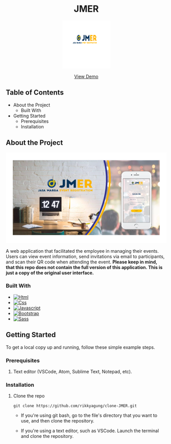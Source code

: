 <h1 align="center">JMER</h1>
<p align="center">
   <a href="https://rikkyagung.github.io/clone-JMER/">
      <img src="/assets/img/set.webp" alt="Logo" width="150" height="150">
   </a>
   <p align="center">
      <a href="https://rikkyagung.github.io/clone-JMER/">View Demo</a>
   </p>
</p>

## Table of Contents

-  About the Project
   -  Built With
-  Getting Started
   -  Prerequisites
   -  Installation

## About the Project

![preview-image.](/assets/img/JMER-02.webp "Preview Image.")

A web application that facilitated the employee in managing their events. Users can view event information, send invitations via email to participants, and scan their QR code when attending the event. **Please keep in mind, that this repo does not contain the full version of this application. This is just a copy of the original user interface.**

### Built With

-  [![Html][html]][html-url]
-  [![Css][css]][css-url]
-  [![Javascript][javascript]][javascript-url]
-  [![Bootstrap][bootstrap]][bootstrap-url]
-  [![Sass][sass]][sass-url]

<!-- MARKDOWN LINKS & IMAGES -->
<!-- https://www.markdownguide.org/basic-syntax/#reference-style-links -->

[html]: https://img.shields.io/badge/HTML5-E34F26?style=for-the-badge&logo=html5&logoColor=white
[html-url]: https://developer.mozilla.org/en-US/docs/Web/HTML
[css]: https://img.shields.io/badge/CSS3-1572B6?style=for-the-badge&logo=css3&logoColor=white
[css-url]: https://developer.mozilla.org/en-US/docs/Web/CSS
[javascript]: https://img.shields.io/badge/JavaScript-323330?style=for-the-badge&logo=javascript&logoColor=F7DF1E
[javascript-url]: https://www.javascript.com/
[bootstrap]: https://img.shields.io/badge/Bootstrap-563D7C?style=for-the-badge&logo=bootstrap&logoColor=white
[bootstrap-url]: https://getbootstrap.com/
[sass]: https://img.shields.io/badge/Sass-CC6699?style=for-the-badge&logo=sass&logoColor=white
[sass-url]: https://sass-lang.com/

## Getting Started

To get a local copy up and running, follow these simple example steps.

### Prerequisites

1. Text editor (VSCode, Atom, Sublime Text, Notepad, etc).

### Installation

1. Clone the repo

   ```
   git clone https://github.com/rikkyagung/clone-JMER.git
   ```

   -  If you're using git bash, go to the file's directory that you want to use, and then clone the repository.

   -  If you're using a text editor, such as VSCode. Launch the terminal and clone the repository.
